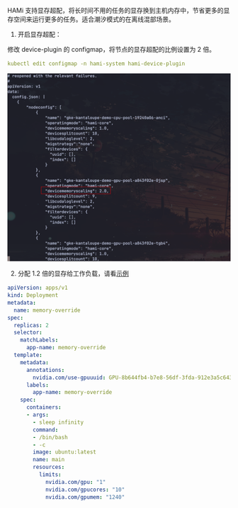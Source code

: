 HAMi 支持显存超配，将长时间不用的任务的显存换到主机内存中，节省更多的显存空间来运行更多的任务。适合潮汐模式的在离线混部场景。

1. 开启显存超配：

修改 device-plugin 的 configmap，将节点的显存超配的比例设置为 2 倍。

```yaml
kubectl edit configmap -n hami-system hami-device-plugin
```

![](./screenshot/memory-override.png)


2. 分配 1.2 倍的显存给工作负载，请看[示例](./sources/memory-override.yaml)

```yaml
apiVersion: apps/v1
kind: Deployment
metadata:
  name: memory-override
spec:
  replicas: 2
  selector:
    matchLabels:
      app-name: memory-override
  template:
    metadata:
      annotations:
        nvidia.com/use-gpuuuid: GPU-8b644fb4-b7e8-56df-3fda-912e3a5c643c
      labels:
        app-name: memory-override
    spec:
      containers:
      - args:
        - sleep infinity
        command:
        - /bin/bash
        - -c
        image: ubuntu:latest
        name: main
        resources:
          limits:
            nvidia.com/gpu: "1"
            nvidia.com/gpucores: "10"
            nvidia.com/gpumem: "1240"
```
